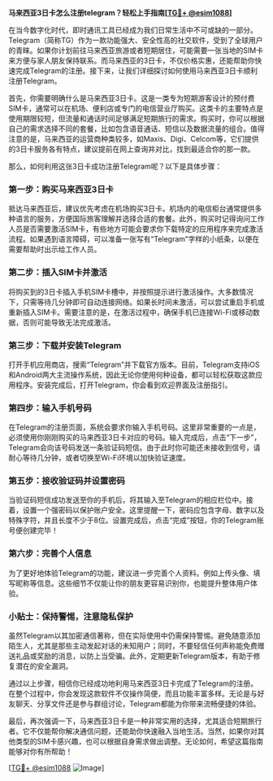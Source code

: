 **马来西亚3日卡怎么注册telegram？轻松上手指南[[TG💪+ @esim1088](https://t.me/s/esim1088)]**

在当今数字化时代，即时通讯工具已经成为我们日常生活中不可或缺的一部分。Telegram（简称TG）作为一款功能强大、安全性高的社交软件，受到了全球用户的青睐。如果你计划前往马来西亚旅游或者短期居住，可能需要一张当地的SIM卡来方便与家人朋友保持联系。而马来西亚的3日卡，不仅价格实惠，还能帮助你快速完成Telegram的注册。接下来，让我们详细探讨如何使用马来西亚3日卡顺利注册Telegram。

首先，你需要明确什么是马来西亚3日卡。这是一类专为短期游客设计的预付费SIM卡，通常可以在机场、便利店或专门的电信营业厅购买。这类卡的主要特点是使用期限较短，但流量和通话时间足够满足短期旅行的需求。购买时，你可以根据自己的需求选择不同的套餐，比如包含语音通话、短信以及数据流量的组合。值得注意的是，马来西亚的运营商种类较多，如Maxis、Digi、Celcom等，它们提供的3日卡服务各有特点，建议提前在网上查询并对比，找到最适合你的那一款。

那么，如何利用这张3日卡成功注册Telegram呢？以下是具体步骤：

### 第一步：购买马来西亚3日卡

抵达马来西亚后，建议优先考虑在机场购买3日卡。机场内的电信柜台通常提供多种语言的服务，方便国际旅客理解并选择合适的套餐。此外，购买时记得询问工作人员是否需要激活SIM卡，有些地方可能会要求你下载特定的应用程序来完成激活流程。如果遇到语言障碍，可以准备一张写有“Telegram”字样的小纸条，以便在需要帮助时出示给工作人员。

### 第二步：插入SIM卡并激活

将购买到的3日卡插入手机SIM卡槽中，并按照提示进行激活操作。大多数情况下，只需等待几分钟即可自动连接网络。如果长时间未激活，可以尝试重启手机或重新插入SIM卡。需要注意的是，在激活过程中，确保手机已连接Wi-Fi或移动数据，否则可能导致无法完成激活。

### 第三步：下载并安装Telegram

打开手机应用商店，搜索“Telegram”并下载官方版本。目前，Telegram支持iOS和Android两大主流操作系统，因此无论你使用何种设备，都可以轻松获取这款应用程序。安装完成后，打开Telegram，你会看到欢迎界面及注册指引。

### 第四步：输入手机号码

在Telegram的注册页面，系统会要求你输入手机号码。这里非常重要的一点是，必须使用你刚刚购买的马来西亚3日卡对应的号码。输入完成后，点击“下一步”，Telegram会向该号码发送一条验证码短信。由于此时你可能还未接收到信号，请耐心等待几分钟，或者切换至Wi-Fi环境以加快验证速度。

### 第五步：接收验证码并设置密码

当验证码短信成功发送至你的手机后，将其输入至Telegram的相应栏位中。接着，设置一个强密码以保护账户安全。这里提醒一下，密码应包含字母、数字以及特殊字符，并且长度不少于8位。设置完成后，点击“完成”按钮，你的Telegram账号便创建完毕！

### 第六步：完善个人信息

为了更好地体验Telegram的功能，建议进一步完善个人资料。例如上传头像、填写昵称等信息。这些细节不仅能让你的朋友更容易识别你，也能提升整体用户体验。

### 小贴士：保持警惕，注意隐私保护

虽然Telegram以其加密通信著称，但在实际使用中仍需保持警惕。避免随意添加陌生人，尤其是那些主动发起对话的未知用户；同时，不要轻信任何声称能免费赠送礼品或奖励的消息，以防上当受骗。此外，定期更新Telegram版本，有助于修复潜在的安全漏洞。

通过以上步骤，相信你已经成功地利用马来西亚3日卡完成了Telegram的注册。在整个过程中，你会发现这款软件不仅操作简便，而且功能丰富多样。无论是与好友聊天、分享文件还是参与群组讨论，Telegram都能为你带来流畅便捷的体验。

最后，再次强调一下，马来西亚3日卡是一种非常实用的选择，尤其适合短期旅行者。它不仅能帮你解决通信问题，还能助你快速融入当地生活。当然，如果你对其他类型的SIM卡感兴趣，也可以根据自身需求做出调整。无论如何，希望这篇指南能够对你有所帮助！

[[TG💪+ @esim1088](https://t.me/s/esim1088) ![Image](https://i.postimg.cc/4NQfJmqS/Snipaste-2025-05-13-00-14-12.png)]